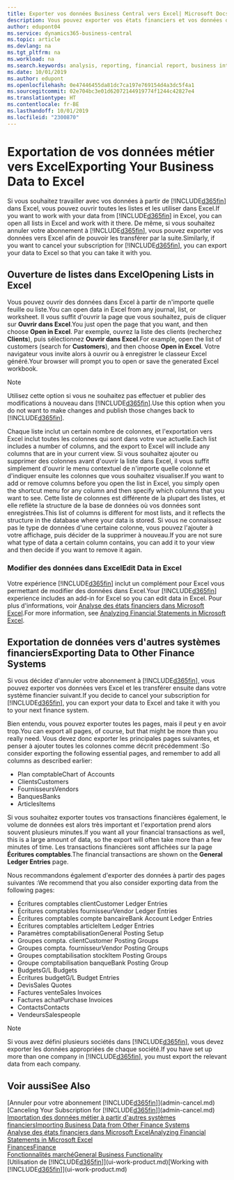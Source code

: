 ```yaml
---
title: Exporter vos données Business Central vers Excel| Microsoft Docs
description: Vous pouvez exporter vos états financiers et vos données de veille économique de Business Central vers Excel, ou ouvrir vos données dans Excel.
author: edupont04
ms.service: dynamics365-business-central
ms.topic: article
ms.devlang: na
ms.tgt_pltfrm: na
ms.workload: na
ms.search.keywords: analysis, reporting, financial report, business intelligence, BI, Excel
ms.date: 10/01/2019
ms.author: edupont
ms.openlocfilehash: 0e47446455da81dc7ca197e769154d4a3dc5f4a1
ms.sourcegitcommit: 02e704bc3e01d62072144919774f1244c42827e4
ms.translationtype: HT
ms.contentlocale: fr-BE
ms.lasthandoff: 10/01/2019
ms.locfileid: "2300870"
---
```

# <a name="exporting-your-business-data-to-excel"></a><span data-ttu-id="0e13a-103">Exportation de vos données métier vers Excel</span><span class="sxs-lookup"><span data-stu-id="0e13a-103">Exporting Your Business Data to Excel</span></span>
<span data-ttu-id="0e13a-104">Si vous souhaitez travailler avec vos données à partir de [!INCLUDE[d365fin](includes/d365fin_md.md)] dans Excel, vous pouvez ouvrir toutes les listes et les utiliser dans Excel.</span><span class="sxs-lookup"><span data-stu-id="0e13a-104">If you want to work with your data from [!INCLUDE[d365fin](includes/d365fin_md.md)] in Excel, you can open all lists in Excel and work with it there.</span></span> <span data-ttu-id="0e13a-105">De même, si vous souhaitez annuler votre abonnement à [!INCLUDE[d365fin](includes/d365fin_md.md)], vous pouvez exporter vos données vers Excel afin de pouvoir les transférer par la suite.</span><span class="sxs-lookup"><span data-stu-id="0e13a-105">Similarly, if you want to cancel your subscription for [!INCLUDE[d365fin](includes/d365fin_md.md)], you can export your data to Excel so that you can take it with you.</span></span>

## <a name="opening-lists-in-excel"></a><span data-ttu-id="0e13a-106">Ouverture de listes dans Excel</span><span class="sxs-lookup"><span data-stu-id="0e13a-106">Opening Lists in Excel</span></span>
<span data-ttu-id="0e13a-107">Vous pouvez ouvrir des données dans Excel à partir de n'importe quelle feuille ou liste.</span><span class="sxs-lookup"><span data-stu-id="0e13a-107">You can open data in Excel from any journal, list, or worksheet.</span></span> <span data-ttu-id="0e13a-108">Il vous suffit d'ouvrir la page que vous souhaitez, puis de cliquer sur **Ouvrir dans Excel**.</span><span class="sxs-lookup"><span data-stu-id="0e13a-108">You just open the page that you want, and then choose **Open in Excel**.</span></span> <span data-ttu-id="0e13a-109">Par exemple, ouvrez la liste des clients (recherchez **Clients**), puis sélectionnez **Ouvrir dans Excel**.</span><span class="sxs-lookup"><span data-stu-id="0e13a-109">For example, open the list of customers (search for **Customers**), and then choose **Open in Excel**.</span></span> <span data-ttu-id="0e13a-110">Votre navigateur vous invite alors à ouvrir ou à enregistrer le classeur Excel généré.</span><span class="sxs-lookup"><span data-stu-id="0e13a-110">Your browser will prompt you to open or save the generated Excel workbook.</span></span>  

> [!NOTE]
> <span data-ttu-id="0e13a-111">Utilisez cette option si vous ne souhaitez pas effectuer et publier des modifications à nouveau dans [!INCLUDE[d365fin](includes/d365fin_md.md)].</span><span class="sxs-lookup"><span data-stu-id="0e13a-111">Use this option when you do not want to make changes and publish those changes back to [!INCLUDE[d365fin](includes/d365fin_md.md)].</span></span>  

<span data-ttu-id="0e13a-112">Chaque liste inclut un certain nombre de colonnes, et l'exportation vers Excel inclut toutes les colonnes qui sont dans votre vue actuelle.</span><span class="sxs-lookup"><span data-stu-id="0e13a-112">Each list includes a number of columns, and the export to Excel will include any columns that are in your current view.</span></span> <span data-ttu-id="0e13a-113">Si vous souhaitez ajouter ou supprimer des colonnes avant d'ouvrir la liste dans Excel, il vous suffit simplement d'ouvrir le menu contextuel de n'importe quelle colonne et d'indiquer ensuite les colonnes que vous souhaitez visualiser.</span><span class="sxs-lookup"><span data-stu-id="0e13a-113">If you want to add or remove columns before you open the list in Excel, you simply open the shortcut menu for any column and then specify which columns that you want to see.</span></span> <span data-ttu-id="0e13a-114">Cette liste de colonnes est différente de la plupart des listes, et elle reflète la structure de la base de données où vos données sont enregistrées.</span><span class="sxs-lookup"><span data-stu-id="0e13a-114">This list of columns is different for most lists, and it reflects the structure in the database where your data is stored.</span></span> <span data-ttu-id="0e13a-115">Si vous ne connaissez pas le type de données d'une certaine colonne, vous pouvez l'ajouter à votre affichage, puis décider de la supprimer à nouveau.</span><span class="sxs-lookup"><span data-stu-id="0e13a-115">If you are not sure what type of data a certain column contains, you can add it to your view and then decide if you want to remove it again.</span></span>  

### <a name="edit-data-in-excel"></a><span data-ttu-id="0e13a-116">Modifier des données dans Excel</span><span class="sxs-lookup"><span data-stu-id="0e13a-116">Edit Data in Excel</span></span>
<span data-ttu-id="0e13a-117">Votre expérience [!INCLUDE[d365fin](includes/d365fin_md.md)] inclut un complément pour Excel vous permettant de modifier des données dans Excel.</span><span class="sxs-lookup"><span data-stu-id="0e13a-117">Your [!INCLUDE[d365fin](includes/d365fin_md.md)] experience includes an add-in for Excel so you can edit data in Excel.</span></span> <span data-ttu-id="0e13a-118">Pour plus d'informations, voir [Analyse des états financiers dans Microsoft Excel](finance-analyze-excel.md).</span><span class="sxs-lookup"><span data-stu-id="0e13a-118">For more information, see [Analyzing Financial Statements in Microsoft Excel](finance-analyze-excel.md).</span></span>  

## <a name="exporting-data-to-other-finance-systems"></a><span data-ttu-id="0e13a-119">Exportation de données vers d'autres systèmes financiers</span><span class="sxs-lookup"><span data-stu-id="0e13a-119">Exporting Data to Other Finance Systems</span></span>
<span data-ttu-id="0e13a-120">Si vous décidez d'annuler votre abonnement à [!INCLUDE[d365fin](includes/d365fin_md.md)], vous pouvez exporter vos données vers Excel et les transférer ensuite dans votre système financier suivant.</span><span class="sxs-lookup"><span data-stu-id="0e13a-120">If you decide to cancel your subscription for [!INCLUDE[d365fin](includes/d365fin_md.md)], you can export your data to Excel and take it with you to your next finance system.</span></span>  

<span data-ttu-id="0e13a-121">Bien entendu, vous pouvez exporter toutes les pages, mais il peut y en avoir trop.</span><span class="sxs-lookup"><span data-stu-id="0e13a-121">You can export all pages, of course, but that might be more than you really need.</span></span> <span data-ttu-id="0e13a-122">Vous devez donc exporter les principales pages suivantes, et penser à ajouter toutes les colonnes comme décrit précédemment :</span><span class="sxs-lookup"><span data-stu-id="0e13a-122">So consider exporting the following essential pages, and remember to add all columns as described earlier:</span></span>  

* <span data-ttu-id="0e13a-123">Plan comptable</span><span class="sxs-lookup"><span data-stu-id="0e13a-123">Chart of Accounts</span></span>  
* <span data-ttu-id="0e13a-124">Clients</span><span class="sxs-lookup"><span data-stu-id="0e13a-124">Customers</span></span>  
* <span data-ttu-id="0e13a-125">Fournisseurs</span><span class="sxs-lookup"><span data-stu-id="0e13a-125">Vendors</span></span>  
* <span data-ttu-id="0e13a-126">Banques</span><span class="sxs-lookup"><span data-stu-id="0e13a-126">Banks</span></span>  
* <span data-ttu-id="0e13a-127">Articles</span><span class="sxs-lookup"><span data-stu-id="0e13a-127">Items</span></span>  

<span data-ttu-id="0e13a-128">Si vous souhaitez exporter toutes vos transactions financières également, le volume de données est alors très important et l'exportation prend alors souvent plusieurs minutes.</span><span class="sxs-lookup"><span data-stu-id="0e13a-128">If you want all your financial transactions as well, this is a large amount of data, so the export will often take more than a few minutes of time.</span></span> <span data-ttu-id="0e13a-129">Les transactions financières sont affichées sur la page **Écritures comptables**.</span><span class="sxs-lookup"><span data-stu-id="0e13a-129">The financial transactions are shown on the **General Ledger Entries** page.</span></span>  

<span data-ttu-id="0e13a-130">Nous recommandons également d'exporter des données à partir des pages suivantes :</span><span class="sxs-lookup"><span data-stu-id="0e13a-130">We recommend that you also consider exporting data from the following pages:</span></span>  

* <span data-ttu-id="0e13a-131">Écritures comptables client</span><span class="sxs-lookup"><span data-stu-id="0e13a-131">Customer Ledger Entries</span></span>  
* <span data-ttu-id="0e13a-132">Écritures comptables fournisseur</span><span class="sxs-lookup"><span data-stu-id="0e13a-132">Vendor Ledger Entries</span></span>  
* <span data-ttu-id="0e13a-133">Écritures comptables compte bancaire</span><span class="sxs-lookup"><span data-stu-id="0e13a-133">Bank Account Ledger Entries</span></span>  
* <span data-ttu-id="0e13a-134">Écritures comptables article</span><span class="sxs-lookup"><span data-stu-id="0e13a-134">Item Ledger Entries</span></span>  
* <span data-ttu-id="0e13a-135">Paramètres comptabilisation</span><span class="sxs-lookup"><span data-stu-id="0e13a-135">General Posting Setup</span></span>  
* <span data-ttu-id="0e13a-136">Groupes compta. client</span><span class="sxs-lookup"><span data-stu-id="0e13a-136">Customer Posting Groups</span></span>  
* <span data-ttu-id="0e13a-137">Groupes compta. fournisseur</span><span class="sxs-lookup"><span data-stu-id="0e13a-137">Vendor Posting Groups</span></span>  
* <span data-ttu-id="0e13a-138">Groupes comptabilisation stock</span><span class="sxs-lookup"><span data-stu-id="0e13a-138">Item Posting Groups</span></span>  
* <span data-ttu-id="0e13a-139">Groupe comptabilisation banque</span><span class="sxs-lookup"><span data-stu-id="0e13a-139">Bank Posting Group</span></span>  
* <span data-ttu-id="0e13a-140">Budgets</span><span class="sxs-lookup"><span data-stu-id="0e13a-140">G/L Budgets</span></span>  
* <span data-ttu-id="0e13a-141">Écritures budget</span><span class="sxs-lookup"><span data-stu-id="0e13a-141">G/L Budget Entries</span></span>  
* <span data-ttu-id="0e13a-142">Devis</span><span class="sxs-lookup"><span data-stu-id="0e13a-142">Sales Quotes</span></span>  
* <span data-ttu-id="0e13a-143">Factures vente</span><span class="sxs-lookup"><span data-stu-id="0e13a-143">Sales Invoices</span></span>  
* <span data-ttu-id="0e13a-144">Factures achat</span><span class="sxs-lookup"><span data-stu-id="0e13a-144">Purchase Invoices</span></span>  
* <span data-ttu-id="0e13a-145">Contacts</span><span class="sxs-lookup"><span data-stu-id="0e13a-145">Contacts</span></span>  
* <span data-ttu-id="0e13a-146">Vendeurs</span><span class="sxs-lookup"><span data-stu-id="0e13a-146">Salespeople</span></span>  

> [!NOTE]  
>   <span data-ttu-id="0e13a-147">Si vous avez défini plusieurs sociétés dans [!INCLUDE[d365fin](includes/d365fin_md.md)], vous devez exporter les données appropriées de chaque société.</span><span class="sxs-lookup"><span data-stu-id="0e13a-147">If you have set up more than one company in [!INCLUDE[d365fin](includes/d365fin_md.md)], you must export the relevant data from each company.</span></span>

## <a name="see-also"></a><span data-ttu-id="0e13a-148">Voir aussi</span><span class="sxs-lookup"><span data-stu-id="0e13a-148">See Also</span></span>
<span data-ttu-id="0e13a-149">[Annuler pour votre abonnement [!INCLUDE[d365fin](includes/d365fin_md.md)]](admin-cancel.md)</span><span class="sxs-lookup"><span data-stu-id="0e13a-149">[Canceling Your Subscription for [!INCLUDE[d365fin](includes/d365fin_md.md)]](admin-cancel.md)</span></span>  
[<span data-ttu-id="0e13a-150">Importation des données métier à partir d'autres systèmes financiers</span><span class="sxs-lookup"><span data-stu-id="0e13a-150">Importing Business Data from Other Finance Systems</span></span>](across-import-data-configuration-packages.md)  
[<span data-ttu-id="0e13a-151">Analyse des états financiers dans Microsoft Excel</span><span class="sxs-lookup"><span data-stu-id="0e13a-151">Analyzing Financial Statements in Microsoft Excel</span></span>](finance-analyze-excel.md)  
[<span data-ttu-id="0e13a-152">Finances</span><span class="sxs-lookup"><span data-stu-id="0e13a-152">Finance</span></span>](finance.md)  
[<span data-ttu-id="0e13a-153">Fonctionnalités marché</span><span class="sxs-lookup"><span data-stu-id="0e13a-153">General Business Functionality</span></span>](ui-across-business-areas.md)  
<span data-ttu-id="0e13a-154">[Utilisation de [!INCLUDE[d365fin](includes/d365fin_md.md)]](ui-work-product.md)</span><span class="sxs-lookup"><span data-stu-id="0e13a-154">[Working with [!INCLUDE[d365fin](includes/d365fin_md.md)]](ui-work-product.md)</span></span>  
